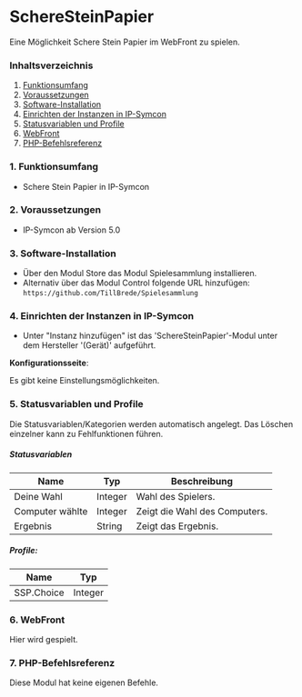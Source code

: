 # SchereSteinPapier
Eine Möglichkeit Schere Stein Papier im WebFront zu spielen.

### Inhaltsverzeichnis

1. [Funktionsumfang](#1-funktionsumfang)
2. [Voraussetzungen](#2-voraussetzungen)
3. [Software-Installation](#3-software-installation)
4. [Einrichten der Instanzen in IP-Symcon](#4-einrichten-der-instanzen-in-ip-symcon)
5. [Statusvariablen und Profile](#5-statusvariablen-und-profile)
6. [WebFront](#6-webfront)
7. [PHP-Befehlsreferenz](#7-php-befehlsreferenz)

### 1. Funktionsumfang

* Schere Stein Papier in IP-Symcon

### 2. Voraussetzungen

- IP-Symcon ab Version 5.0

### 3. Software-Installation

* Über den Modul Store das Modul Spielesammlung installieren.
* Alternativ über das Modul Control folgende URL hinzufügen:
`https://github.com/TillBrede/Spielesammlung`  

### 4. Einrichten der Instanzen in IP-Symcon

- Unter "Instanz hinzufügen" ist das 'SchereSteinPapier'-Modul unter dem Hersteller '(Gerät)' aufgeführt.  

__Konfigurationsseite__:

Es gibt keine Einstellungsmöglichkeiten.

### 5. Statusvariablen und Profile

Die Statusvariablen/Kategorien werden automatisch angelegt. Das Löschen einzelner kann zu Fehlfunktionen führen.

##### Statusvariablen

Name            | Typ     | Beschreibung
--------------- | ------- | ----------------
Deine Wahl      | Integer | Wahl des Spielers.
Computer wählte | Integer | Zeigt die Wahl des Computers.
Ergebnis        | String  | Zeigt das Ergebnis.

##### Profile:

Name       | Typ
---------- | ------- 
SSP.Choice | Integer

### 6. WebFront

Hier wird gespielt.

### 7. PHP-Befehlsreferenz

Diese Modul hat keine eigenen Befehle.

